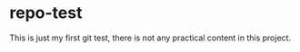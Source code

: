 repo-test
=========

This is just my first git test, there is not any practical content in this project.
